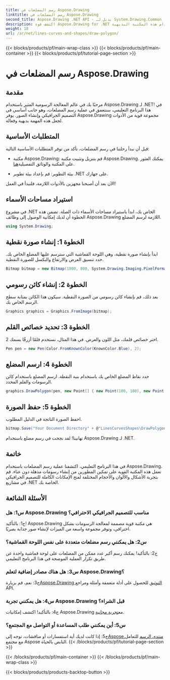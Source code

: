 ```yaml
---
title: رسم المضلعات في Aspose.Drawing
linktitle: رسم المضلعات في Aspose.Drawing
second_title: Aspose.Drawing .NET API - بديل لـ System.Drawing.Common
description: اكتشف قوة Aspose.Drawing for .NET في إنشاء رسومات مذهلة. ارسم المضلعات بسهولة باستخدام هذه المكتبة البديهية.
weight: 18
url: /ar/net/lines-curves-and-shapes/draw-polygon/
---
```


{{< blocks/products/pf/main-wrap-class >}}
{{< blocks/products/pf/main-container >}}
{{< blocks/products/pf/tutorial-page-section >}}

# رسم المضلعات في Aspose.Drawing

## مقدمة

مرحبًا بك في عالم المعالجة الرسومية المثير باستخدام Aspose.Drawing لـ .NET! في هذا البرنامج التعليمي، سنتعمق في عملية رسم المضلعات، وهو جانب أساسي في التصميم الجرافيكي وإنشاء الصور. يوفر Aspose.Drawing مجموعة قوية من الأدوات لجعل هذه المهمة بديهية وفعالة.

## المتطلبات الأساسية

قبل أن نبدأ رحلتنا في رسم المضلعات، تأكد من توفر المتطلبات الأساسية التالية:

- مكتبة Aspose.Drawing: قم بتنزيل وتثبيت مكتبة Aspose.Drawing. يمكنك العثور على المكتبة والوثائق التفصيلية[هنا](https://reference.aspose.com/drawing/net/).

- بيئة التطوير: قم بإعداد بيئة تطوير .NET على جهازك.

الآن بعد أن أصبحنا مجهزين بالأدوات اللازمة، فلنبدأ في العمل!

## استيراد مساحات الأسماء

في مشروع .NET الخاص بك، ابدأ باستيراد مساحات الأسماء ذات الصلة. تضمن هذه الخطوة أن لديك إمكانية الوصول إلى وظائف Aspose.Drawing اللازمة لرسم المضلع.

```csharp
using System.Drawing;
```

## الخطوة 1: إنشاء صورة نقطية

ابدأ بإنشاء صورة نقطية، وهي اللوحة القماشية التي سترسم عليها المضلع الخاص بك. حدد تنسيق العرض والارتفاع والبكسل للصورة النقطية.

```csharp
Bitmap bitmap = new Bitmap(1000, 800, System.Drawing.Imaging.PixelFormat.Format32bppPArgb);
```

## الخطوة 2: إنشاء كائن رسومي

بعد ذلك، قم بإنشاء كائن رسومي من الصورة النقطية. سيكون هذا الكائن بمثابة سطح الرسم الخاص بك.

```csharp
Graphics graphics = Graphics.FromImage(bitmap);
```

## الخطوة 3: تحديد خصائص القلم

اختر خصائص قلمك، مثل اللون والعرض. في هذا المثال، نستخدم قلمًا أزرقًا بسمك 2.

```csharp
Pen pen = new Pen(Color.FromKnownColor(KnownColor.Blue), 2);
```

## الخطوة 4: ارسم المضلع

حدد نقاط المضلع الخاص بك باستخدام بنية النقطة. ارسم المضلع باستخدام كائن الرسومات والقلم المحدد.

```csharp
graphics.DrawPolygon(pen, new Point[] { new Point(100, 100), new Point(500, 700), new Point(900, 100) });
```

## الخطوة 5: حفظ الصورة

احفظ الصورة الناتجة في الدليل المطلوب.

```csharp
bitmap.Save("Your Document Directory" + @"LinesCurvesShapes\DrawPolygon_out.png");
```

تهانينا! لقد نجحت في رسم مضلع باستخدام Aspose.Drawing لـ .NET.

## خاتمة

في هذا البرنامج التعليمي، اكتشفنا عملية رسم المضلعات باستخدام Aspose.Drawing. تعمل هذه المكتبة القوية على تمكين المطورين من إنشاء رسومات مذهلة دون عناء. قم بتجربة الأشكال والألوان والأحجام المختلفة لفتح الإمكانات الكاملة للتصميم الجرافيكي في مشاريع .NET الخاصة بك.

## الأسئلة الشائعة

### س1: هل Aspose.Drawing مناسب للتصميم الجرافيكي الاحترافي؟

ج1: بالتأكيد! Aspose.Drawing هي مكتبة قوية مصممة لمعالجة الرسومات بشكل احترافي، وتوفر مجموعة واسعة من الميزات لإنشاء صور جذابة بصريًا.

### س2: هل يمكنني رسم مضلعات متعددة على نفس اللوحة القماشية؟

ج2: بالتأكيد! يمكنك رسم أكبر عدد ممكن من المضلعات على لوحة قماشية واحدة عن طريق تكرار العملية الموضحة في هذا البرنامج التعليمي.

### س3: هل هناك مصادر إضافية لتعلم Aspose.Drawing؟

 ج3: نعم، قم بزيارة[Aspose.Drawing التوثيق](https://reference.aspose.com/drawing/net/) للحصول على أدلة متعمقة وأمثلة ومراجع API.

### س4: هل يمكنني تجربة Aspose.Drawing قبل الشراء؟

 ج4: بالتأكيد! اكتشف إمكانيات Aspose.Drawing مع[تجربة مجانية](https://releases.aspose.com/).

### س5: أين يمكنني طلب المساعدة أو التواصل مع المجتمع؟

 ج5: إذا كانت لديك أية استفسارات أو مناقشات، توجه إلى[Aspose.منتدى الرسم](https://forum.aspose.com/c/diagram/17) للتعامل مع مجتمع Aspose النابض بالحياة.
{{< /blocks/products/pf/tutorial-page-section >}}

{{< /blocks/products/pf/main-container >}}
{{< /blocks/products/pf/main-wrap-class >}}

{{< blocks/products/products-backtop-button >}}
